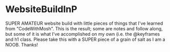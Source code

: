 # WebsiteBuildInP
SUPER AMATEUR website build with little pieces of things that I've learned from "CodeWithMosh". This is the result; some are notes and follow along, but some of it is what I've accomplished on my own (i.e. the @keyframes and h1 class. Please take this with a SUPER piece of a grain of salt as I am a NOOB. Thanks! 

